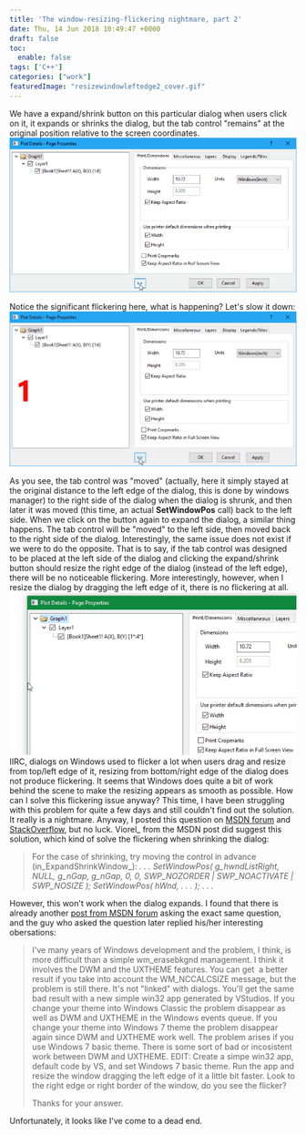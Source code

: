 ```yaml
---
title: 'The window-resizing-flickering nightmare, part 2'
date: Thu, 14 Jun 2018 10:49:47 +0000
draft: false
toc:
  enable: false
tags: ['C++']
categories: ["work"]
featuredImage: "resizewindowleftedge2_cover.gif"
---
```


We have a expand/shrink button on this particular dialog when users click on it, it expands or shrinks the dialog, but the tab control "remains" at the original position relative to the screen coordinates. ![ResizeLeftEdge.gif](resizeleftedge.gif)

Notice the significant flickering here, what is happening? Let's slow it down:
![DialogFlickering.gif](dialogflickering.gif)

As you see, the tab control was "moved" (actually, here it simply stayed at the original distance to the left edge of the dialog, this is done by windows manager) to the right side of the dialog when the dialog is shrunk, and then later it was moved (this time, an actual **SetWindowPos** call) back to the left side. When we click on the button again to expand the dialog, a similar thing happens. The tab control will be "moved" to the left side, then moved back to the right side of the dialog. Interestingly, the same issue does not exist if we were to do the opposite. That is to say, if the tab control was designed to be placed at the left side of the dialog and clicking the expand/shrink button should resize the right edge of the dialog (instead of the left edge), there will be no noticeable flickering. More interestingly, however, when I resize the dialog by dragging the left edge of it, there is no flickering at all. ![ResizeWindowLeftEdge2.gif](resizewindowleftedge2.gif) IIRC, dialogs on Windows used to flicker a lot when users drag and resize from top/left edge of it, resizing from bottom/right edge of the dialog does not produce flickering. It seems that Windows does quite a bit of work behind the scene to make the resizing appears as smooth as possible. How can I solve this flickering issue anyway? This time, I have been struggling with this problem for quite a few days and still couldn't find out the solution. It really is a nightmare. Anyway, I posted this question on [MSDN forum](https://social.msdn.microsoft.com/Forums/vstudio/en-US/93ad3a77-90ab-46fa-adc1-b5fe3af05767/reduce-flickering-when-using-setwindowpos-to-change-left-edge-of-a-window) and [StackOverflow](https://stackoverflow.com/questions/50898990/reduce-flickering-when-using-setwindowpos-to-change-the-left-edge-of-a-window), but no luck. Viorel\_ from the MSDN post did suggest this solution, which kind of solve the flickering when shrinking the dialog:

> For the case of shrinking, try moving the control in advance (in_ExpandShrinkWindow_): _. . . SetWindowPos( g\_hwndListRight, NULL, g\_nGap, g\_nGap, 0, 0, SWP\_NOZORDER | SWP\_NOACTIVATE | SWP\_NOSIZE ); SetWindowPos( hWnd, . . . ); . . ._

However, this won't work when the dialog expands. I found that there is already another [post from MSDN forum](https://social.msdn.microsoft.com/Forums/windowsdesktop/en-US/96fbddcd-559e-4fe9-95b3-3ee16b67fa8d/dialogs-children-flickering-during-resizing) asking the exact same question, and the guy who asked the question later replied his/her interesting obersations:

> I've many years of Windows development and the problem, I think, is more difficult than a simple wm\_erasebkgnd management. I think it involves the DWM and the UXTHEME features. You can get  a better result if you take into account the WM\_NCCALCSIZE message, but the problem is still there. It's not "linked" with dialogs. You'll get the same bad result with a new simple win32 app generated by VStudios. If you change your theme into Windows Classic the problem disappear as well as DWM and UXTHEME in the Windows events queue. If you change your theme into Windows 7 theme the problem disappear again since DWM and UXTHEME work well. The problem arises if you use Windows 7 basic theme. There is some sort of bad or incosistent work between DWM and UXTHEME. EDIT: Create a simpe win32 app, default code by VS, and set Windows 7 basic theme. Run the app and resize the window dragging the left edge of it a little bit faster. Look to the right edge or right border of the window, do you see the flicker?
> 
> Thanks for your answer.

Unfortunately, it looks like I've come to a dead end.